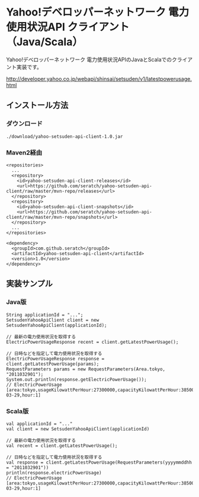 # Yahoo!デベロッパーネットワーク 電力使用状況API クライアント（Java/Scala）

Yahoo!デベロッパーネットワーク 電力使用状況APIのJavaとScalaでのクライアント実装です。

http://developer.yahoo.co.jp/webapi/shinsai/setsuden/v1/latestpowerusage.html

## インストール方法

### ダウンロード

    ./download/yahoo-setsuden-api-client-1.0.jar

### Maven2経由

    <repositories>
      ...
      <repository>
        <id>yahoo-setsuden-api-client-releases</id>
        <url>https://github.com/seratch/yahoo-setsuden-api-client/raw/master/mvn-repo/releases</url>
      </repository>
      <repository>
        <id>yahoo-setsuden-api-client-snapshots</id>
        <url>https://github.com/seratch/yahoo-setsuden-api-client/raw/master/mvn-repo/snapshots</url>
      </repository>
      ...
    </repositories>

    <dependency>
      <groupId>com.github.seratch</groupId>
      <artifactId>yahoo-setsuden-api-client</artifactId>
      <version>1.0</version>
    </dependency>

## 実装サンプル

### Java版

    String applicationId = "...";
    SetsudenYahooApiClient client = new SetsudenYahooApiClient(applicationId);

    // 最新の電力使用状況を取得する
    ElectricPowerUsageResponse recent = client.getLatestPowerUsage();

    // 日時などを指定して電力使用状況を取得する
    ElectricPowerUsageResponse response = client.getLatestPowerUsage(params);
    RequestParameters params = new RequestParameters(Area.tokyo, "2011032901");
    System.out.println(response.getElectricPowerUsage());
    // ElectricPowerUsage [area:tokyo,usageKilowattPerHour:27300000,capacityKilowattPerHour:38500000,date:2011-03-29,hour:1]

### Scala版

    val applicationId = "..."
    val client = new SetsudenYahooApiClient(applicationId)

    // 最新の電力使用状況を取得する
    val recent = client.getLatestPowerUsage();

    // 日時などを指定して電力使用状況を取得する
    val response = client.getLatestPowerUsage(RequestParameters(yyyymmddhh = "2011032901"))
    println(response.electricPowerUsage)
    // ElectricPowerUsage [area:tokyo,usageKilowattPerHour:27300000,capacityKilowattPerHour:38500000,date:2011-03-29,hour:1]

